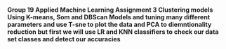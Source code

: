 #### Group 19 Applied Machine Learning Assignment 3 Clustering models Using K-means, Som and DBScan Models and tuning many different parameters and use T-sne to plot the data and PCA to diemntionality reduction but first we will use LR and KNN classifiers to check our data set classes and detect our accuracies
